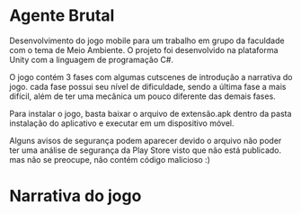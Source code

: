 # Agente Brutal
Desenvolvimento do jogo mobile para um trabalho em grupo da faculdade com o tema de Meio Ambiente. O projeto foi desenvolvido na plataforma Unity com a linguagem de programação C#.

O jogo contém 3 fases com algumas cutscenes de introdução a narrativa do jogo. cada fase possui seu nível de dificuldade, sendo a última fase a mais difícil, além de ter uma mecânica um pouco diferente das demais fases.

Para instalar o jogo, basta baixar o arquivo de extensão.apk dentro da pasta instalação do aplicativo e executar em um dispositivo móvel. 

Alguns avisos de segurança podem aparecer devido o arquivo não poder ter uma análise de segurança da Play Store visto que não está publicado. mas não se preocupe, não contém código malicioso :)

# Narrativa do jogo
